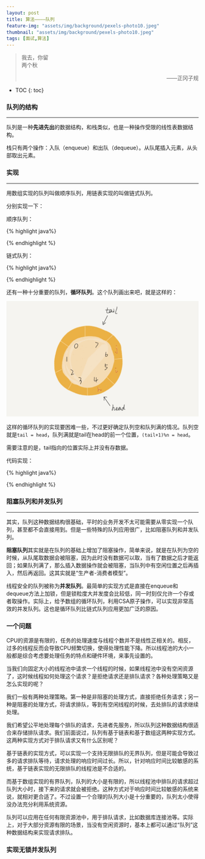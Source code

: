 ```yaml
---
layout: post
title: 算法————队列
feature-img: "assets/img/background/pexels-photo10.jpeg"
thumbnail: "assets/img/background/pexels-photo10.jpeg"
tags: [面试,算法]
---
```


> 我去，你留<br>
> 两个秋                        
> <p align="right">——正冈子规</p>

* TOC
{: toc}



### 队列的结构
----

队列是一种**先进先出**的数据结构，和栈类似，也是一种操作受限的线性表数据结构。

栈只有两个操作：入队（enqueue）和出队（dequeue）。从队尾插入元素，从头部取出元素。

### 实现
----

用数组实现的队列叫做顺序队列，用链表实现的叫做链式队列。

分别实现一下：

顺序队列：

{% highlight java%}



{% endhighlight %}

链式队列：

{% highlight java%}



{% endhighlight %}

还有一种十分重要的队列，**循环队列**。这个队列画出来吧，就是这样的：

![](media/15391804731238.jpg)

这样的循环队列的实现要困难一些，不过更好确定队列空和队列满的情况。队列空就是`tail = head`，队列满就是tail在head的前一个位置，`(tail+1)%n = head`。

需要注意的是，tail指向的位置实际上并没有存数据。

代码实现：

{% highlight java%}

{% endhighlight %}

### 阻塞队列和并发队列
----

其实，队列这种数据结构很基础，平时的业务开发不太可能需要从零实现一个队列，甚至都不会直接用到。但是一些特殊的队列应用很广，比如阻塞队列和并发队列。

**阻塞队列**其实就是在队列的基础上增加了阻塞操作，简单来说，就是在队列为空的时候，从队尾取数据会被阻塞，因为此时没有数据可以取，当有了数据之后才能返回；如果队列满了，那么插入数据操作就会被阻塞，当队列中有空闲位置之后再插入，然后再返回。这其实就是“生产者-消费者模型”。

线程安全的队列被称为**并发队列**。最简单的实现方式是直接在enqueue和dequeue方法上加锁，但是锁粒度大并发度会比较低，同一时刻仅允许一个存或者取操作。实际上，给予数组的循环队列，利用CSA原子操作，可以实现非常高效的并发队列。这也是循环队列比链式队列应用更加广泛的原因。

### 一个问题

CPU的资源是有限的，任务的处理速度与线程个数并不是线性正相关的。相反，过多的线程反而会导致CPU频繁切换，使得处理性能下降。所以线程池的大小一般都是综合考虑要处理任务的特点和硬件环境，来事先设置的。

当我们向固定大小的线程池中请求一个线程的时候，如果线程池中没有空闲资源了，这时候线程如何处理这个请求？是拒绝请求还是排队请求？各种处理策略又是怎么实现的呢？

我们一般有两种处理策略。第一种是非阻塞的处理方式，直接拒绝任务请求；另一种是阻塞的处理方式，将请求排队，等到有空闲线程的时候，去处排队的请求继续处理。

我们希望公平地处理每个排队的请求，先进者先服务，所以队列这种数据结构很适合来存储排队请求。我们前面说过，队列有基于链表和基于数组这两种实现方式。这两种实现方式对于排队请求又有什么区别呢？

基于链表的实现方式，可以实现一个支持无限排队的无界队列，但是可能会导致过多的请求排队等待，请求处理的响应时间过长。所以，针对响应时间比较敏感的系统，基于链表实现的无限排队的线程池是不合适的。

而基于数组实现的有界队列，队列的大小是有限的，所以线程池中排队的请求超过队列大小时，接下来的请求就会被拒绝。这种方式对于响应时间比较敏感的系统来说，就相对更合适了。不过设置一个合理的队列大小是十分重要的，队列太小使得没办法充分利用系统资源。

队列可以应用在任何有限资源池中，用于排队请求，比如数据库连接池等。实际上，对于大部分资源有限的场景，当没有空闲资源时，基本上都可以通过“队列”这种数据结构来实现请求排队。

### 实现无锁并发队列




